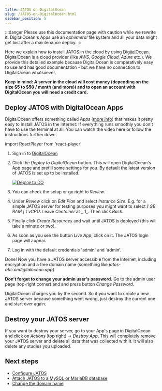 ```yaml
---
title: JATOS on DigitalOcean
slug: /JATOS-on-DigitalOcean.html
sidebar_position: 5
---
```


:::danger
Please use this documentation page with caution while we rewrite it. DigitalOcean's Apps use an _ephemeral_ file system and all your data might get lost after a maintenance deploy. 
:::

Here we explain how to install JATOS in the cloud by using [DigitalOcean](https://www.digitalocean.com). DigitalOcean is a cloud provider (like _AWS_, _Google Cloud_, _Azure_ etc.). We provide this detailed example because DigitalOcean is comparatively easy to use and has good documentation - but we have no connection to DigitalOcean whatsoever.

**Keep in mind: A server in the cloud will cost money (depending on the size $5 to $50 / month (and more)) and to open an account with DigitalOcean you will need a credit card.**


## Deploy JATOS with DigitalOcean Apps

DigitalOcean offers something called _Apps_ ([more info](https://docs.digitalocean.com/products/app-platform/how-to/create-apps/)) that makes it pretty easy to install JATOS in the Internet: If everything runs smoothly you don't have to use the terminal at all. You can watch the video here or follow the instructions further down.

import ReactPlayer from 'react-player'

<ReactPlayer controls width='100%' height='100%' url='/deploy_as_app_on_digitalocean.webm' />

1. Sign in to [DigitalOcean](https://cloud.digitalocean.com)

1. Click the _Deploy to DigitalOcean_ button. This will open DigitalOcean's App page and prefill some settings for you. By default the latest version of JATOS is set up to be installed.

   <a href="https://cloud.digitalocean.com/apps/new?repo=https://github.com/JATOS/JATOS_docs/tree/main&refcode=4aacf16a23c6">
     <img src="https://www.deploytodo.com/do-btn-blue-ghost.svg" alt="Deploy to DO"></img>
   </a>

1. You can check the setup or go right to _Review_.

1. Under _Review_ click on _Edit Plan_ and select _Instance Size_. E.g. for a simple JATOS server for testing purposes you might want to select _1 GB RAM | 1 vCPU_. Leave _Container_ at _     1_. Then click _Back_.

1. Finally click _Create Resources_ and wait until JATOS is deployed (this will take a minute or two).

1. As soon as you see the button _Live App_, click on it. The JATOS login page will appear.

1. Log in with the default credentials 'admin' and 'admin'.

Done! Now you have a JATOS server accessible from the Internet, including encryption and a free domain name (something like _jatos-abc.ondigitalocean.app_).

**Don't forget to change your admin user's password.** Go to the admin user page (top-right corner) and and press button _Change Password_.

DigitalOcean charges you by the second. So if you want to create a new JATOS server because something went wrong, just destroy the current one and start over again.


## Destroy your JATOS server

If you want to destroy your server, go to your App's page in DigitalOcean and click on _Actions_ (top right) -> _Destroy App_. This will completely remove your JATOS server and delete all data that was collected with it. It will also delete any studies you uploaded. 


## Next steps

* [Configure JATOS](/JATOS_Configuration.html)
* [Attach JATOS to a MySQL or MariaDB database](/JATOS-with-MySQL.html)
* [Change the domain name](https://docs.digitalocean.com/products/app-platform/how-to/manage-domains/)
